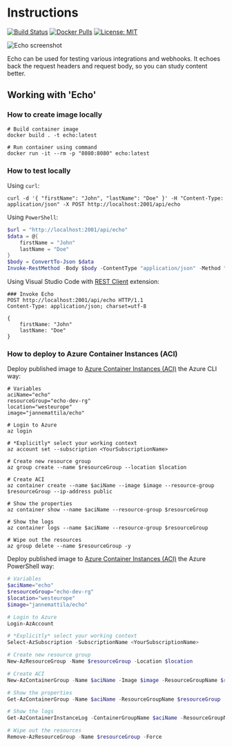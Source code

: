 # Instructions

[![Build Status](https://dev.azure.com/jannemattila/jannemattila/_apis/build/status/JanneMattila.Echo?branchName=master)](https://dev.azure.com/jannemattila/jannemattila/_build/latest?definitionId=43&branchName=master)
[![Docker Pulls](https://img.shields.io/docker/pulls/jannemattila/echo?style=plastic)](https://hub.docker.com/r/jannemattila/echo)
[![License: MIT](https://img.shields.io/badge/License-MIT-yellow.svg)](https://opensource.org/licenses/MIT)

![Echo screenshot](https://user-images.githubusercontent.com/2357647/194714325-9507a653-d41b-40d0-a66c-c45cf60a70b3.png)

Echo can be used for testing various integrations and webhooks.
It echoes back the request headers and request body, so you can
study content better.

## Working with 'Echo'

### How to create image locally

```batch
# Build container image
docker build . -t echo:latest

# Run container using command
docker run -it --rm -p "8080:8080" echo:latest
``` 

### How to test locally

Using `curl`:

```batch
curl -d '{ "firstName": "John", "lastName": "Doe" }' -H "Content-Type: application/json" -X POST http://localhost:2001/api/echo
``` 

Using `PowerShell`:

```powershell
$url = "http://localhost:2001/api/echo"
$data = @{
    firstName = "John"
    lastName = "Doe"
}
$body = ConvertTo-Json $data
Invoke-RestMethod -Body $body -ContentType "application/json" -Method "POST" -DisableKeepAlive -Uri $url
``` 

Using Visual Studio Code with [REST Client](https://marketplace.visualstudio.com/items?itemName=humao.rest-client) extension:

```http
### Invoke Echo
POST http://localhost:2001/api/echo HTTP/1.1
Content-Type: application/json; charset=utf-8

{
    firstName: "John"
    lastName: "Doe"
}
``` 

### How to deploy to Azure Container Instances (ACI)

Deploy published image to [Azure Container Instances (ACI)](https://docs.microsoft.com/en-us/azure/container-instances/) the Azure CLI way:

```batch
# Variables
aciName="echo"
resourceGroup="echo-dev-rg"
location="westeurope"
image="jannemattila/echo"

# Login to Azure
az login

# *Explicitly* select your working context
az account set --subscription <YourSubscriptionName>

# Create new resource group
az group create --name $resourceGroup --location $location

# Create ACI
az container create --name $aciName --image $image --resource-group $resourceGroup --ip-address public

# Show the properties
az container show --name $aciName --resource-group $resourceGroup

# Show the logs
az container logs --name $aciName --resource-group $resourceGroup

# Wipe out the resources
az group delete --name $resourceGroup -y
``` 

Deploy published image to [Azure Container Instances (ACI)](https://docs.microsoft.com/en-us/azure/container-instances/) the Azure PowerShell way:

```powershell
# Variables
$aciName="echo"
$resourceGroup="echo-dev-rg"
$location="westeurope"
$image="jannemattila/echo"

# Login to Azure
Login-AzAccount

# *Explicitly* select your working context
Select-AzSubscription -SubscriptionName <YourSubscriptionName>

# Create new resource group
New-AzResourceGroup -Name $resourceGroup -Location $location

# Create ACI
New-AzContainerGroup -Name $aciName -Image $image -ResourceGroupName $resourceGroup -IpAddressType Public

# Show the properties
Get-AzContainerGroup -Name $aciName -ResourceGroupName $resourceGroup

# Show the logs
Get-AzContainerInstanceLog -ContainerGroupName $aciName -ResourceGroupName $resourceGroup

# Wipe out the resources
Remove-AzResourceGroup -Name $resourceGroup -Force
```
